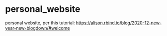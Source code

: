 # personal_website
personal website, per this tutorial: https://alison.rbind.io/blog/2020-12-new-year-new-blogdown/#welcome
